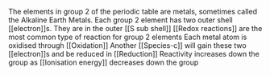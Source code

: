 The elements in group 2 of the periodic table are metals, sometimes called the Alkaline Earth Metals.
Each group 2 element has two outer shell [[electron]]s. They are in the outer [[S sub shell]]
[[Redox reactions]] are the most common type of reaction for group 2 elements
Each metal atom is oxidised through [[Oxidation]]
Another [[Species-c]] will gain these two [[electron]]s and be reduced in [[Reduction]]
Reactivity increases down the group as [[Ionisation energy]] decreases down the group
